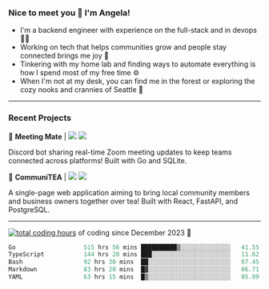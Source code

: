 ### Nice to meet you 👋 I'm Angela!

- I'm a backend engineer with experience on the full-stack and in devops 👩‍💻
- Working on tech that helps communities grow and people stay connected brings me joy 🤝
- Tinkering with my home lab and finding ways to automate everything is how I spend most of my free time ⚙️
- When I'm not at my desk, you can find me in the forest or exploring the cozy nooks and crannies of Seattle 🧋

---

### Recent Projects

👾 **Meeting Mate** | [![](https://img.shields.io/badge/Code-violet.svg?style=flat-square)](https://github.com/angelajfisher/meeting-mate) [![](https://img.shields.io/badge/Site-violet.svg?style=flat-square)](https://angelajfisher.com/projects/meeting-mate)

Discord bot sharing real-time Zoom meeting updates to keep teams connected across platforms! Built with Go and SQLite.

🍵 **CommuniTEA** | [![](https://img.shields.io/badge/Code-green.svg?style=flat-square)](https://gitlab.com/angelajfisher/communiTEA) [![](https://img.shields.io/badge/Demo-green.svg?style=flat-square)](https://angelajfisher.gitlab.io/communiTEA/)

A single-page web application aiming to bring local community members and business owners together over tea!  Built with React, FastAPI, and PostgreSQL.

---

<a href="https://wakatime.com/@018c1e94-8745-411f-aea1-f33be044d952"><img src="https://wakatime.com/badge/user/018c1e94-8745-411f-aea1-f33be044d952.svg?style=flat-square" alt="total coding hours" /></a> of coding since December 2023 🌊<br>
<!--START_SECTION:waka-->

```go
Go                   515 hrs 56 mins ██████████▒░░░░░░░░░░░░░░   41.55 %
TypeScript           144 hrs 20 mins ███░░░░░░░░░░░░░░░░░░░░░░   11.62 %
Bash                 92 hrs 30 mins  ██░░░░░░░░░░░░░░░░░░░░░░░   07.45 %
Markdown             83 hrs 20 mins  █▓░░░░░░░░░░░░░░░░░░░░░░░   06.71 %
YAML                 63 hrs 15 mins  █▒░░░░░░░░░░░░░░░░░░░░░░░   05.09 %
```

<!--END_SECTION:waka--> 
